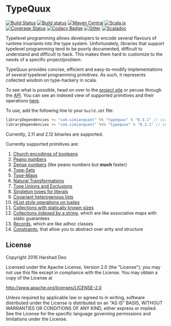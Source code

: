 # TypeQuux

[![Build Status](https://travis-ci.org/harshad-deo/typequux.svg?branch=master)](https://travis-ci.org/harshad-deo/typequux)
[![Build status](https://ci.appveyor.com/api/projects/status/kvi1jh1nh1l6k2u8?svg=true)](https://ci.appveyor.com/project/harshad-deo/typequux)
[![Maven Central](https://maven-badges.herokuapp.com/maven-central/com.simianquant/typequux_2.12/badge.svg)](https://maven-badges.herokuapp.com/maven-central/com.simianquant/typequux_2.12)
[![Scala.js](https://www.scala-js.org/assets/badges/scalajs-0.6.13.svg)](https://www.scala-js.org)
[![Coverage Status](https://coveralls.io/repos/github/harshad-deo/typequux/badge.svg?branch=master)](https://coveralls.io/github/harshad-deo/typequux?branch=master)
[![Codacy Badge](https://api.codacy.com/project/badge/Grade/a73e78adc99949b29a3ea55f0ee92a41)](https://www.codacy.com/app/subterranean-hominid/typequux?utm_source=github.com&amp;utm_medium=referral&amp;utm_content=harshad-deo/typequux&amp;utm_campaign=Badge_Grade)
[![Gitter](https://badges.gitter.im/harshad-deo/typequux.svg)](https://gitter.im/harshad-deo/typequux?utm_source=badge&utm_medium=badge&utm_campaign=pr-badge)
[![Scaladoc](http://javadoc-badge.appspot.com/com.simianquant/typequux_2.12.svg?label=scaladoc)][apilink]

Typelevel programming allows developers to encode several flavours of runtime invariants into the type system. Unfortunately, 
libraries that support typelevel programming tend to be poorly documented, difficult to understand and difficult to hack. This makes
them hard to customize to the needs of a specific project/problem. 

TypeQuux provides concise, efficient and easy-to-modify 
implementations of several typelevel programming primitives. As such, it represents collected wisdom on type-hackery in scala. 

To see what is possible, head on over to the [project site](https://harshad-deo.github.io/typequux/TypeQuux.html) or peruse through the [API][apilink]. You can see an indexed view of supported primitives and their operations [here](https://harshad-deo.github.io/typequux/Contents+in+Depth.html). 

To use, add the following line to your `build.sbt` file:

```scala
libraryDependencies += "com.simianquant" %% "typequux" % "0.3.1" // scala-jvm
libraryDependencies += "com.simianquant" %%% "typequux" % "0.3.1" // scala-js/cross
```

Currently, 2.11 and 2.12 binaries are supported. 

Currently supported primitives are:

1. [Church encodings of booleans](https://harshad-deo.github.io/typequux/Church+Encoding+of+Booleans.html)
2. [Peano numbers](https://harshad-deo.github.io/typequux/Peano+Numbers.html)
3. [Dense numbers](https://harshad-deo.github.io/typequux/Dense+Numbers.html) (like peano numbers but **much** faster)
4. [Type-Sets](https://harshad-deo.github.io/typequux/Type+Sets.html)
5. [Type-Maps](https://harshad-deo.github.io/typequux/Type+Maps.html)
6. [Natural Transformations](https://harshad-deo.github.io/typequux/Natural+Transformations.html)
7. [Type Unions and Exclusions](https://harshad-deo.github.io/typequux/Type-Unions+and+Exclusions.html)
8. [Singleton types for literals](https://harshad-deo.github.io/typequux/Singleton+Types+for+Literals.html)
9. [Covariant heterogenous lists](https://harshad-deo.github.io/typequux/Covariant+Heterogenous+Lists.html)
10. [HList style operations on tuples](https://harshad-deo.github.io/typequux/Tuple+Ops.html)
11. [Collections with statically known sizes](https://harshad-deo.github.io/typequux/Sized+Vectors.html)
12. [Collections indexed by a string](https://harshad-deo.github.io/typequux/String+Indexed+Collections.html), which are like associative maps with static guarantees
13. [Records](https://harshad-deo.github.io/typequux/Records.html), which are like adhoc classes
14. [Constraints](https://harshad-deo.github.io/typequux/Understanding+Constraints.html), that allow you to abstract over arity and structure


## License

Copyright 2016 Harshad Deo

Licensed under the Apache License, Version 2.0 (the "License");
you may not use this file except in compliance with the License.
You may obtain a copy of the License at

   http://www.apache.org/licenses/LICENSE-2.0

Unless required by applicable law or agreed to in writing, software
distributed under the License is distributed on an "AS IS" BASIS,
WITHOUT WARRANTIES OR CONDITIONS OF ANY KIND, either express or implied.
See the License for the specific language governing permissions and
limitations under the License.

[apilink]: https://oss.sonatype.org/service/local/repositories/releases/archive/com/simianquant/typequux_2.12/0.3.1/typequux_2.12-0.3.1-javadoc.jar/!/typequux/index.html